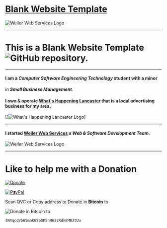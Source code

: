 # [Blank Website Template](https://weilerwebservices.github.io/blank-site/)

![Weiler Web Services Logo](WWS.png)

---

# This is a Blank Website Template ![GitHub](GitHub-Logo.png) repository.

---

#### I am a ***Computer Software Engineering Technology*** student with a minor
 in ***Small Business Management***.
 
#### I own & operate [What's Happening Lancaster](https://m.facebook.com/WhatsHappeningLancaster/) that is a local advertising business for my area.

![![What's Happening Lancaster Logo](WHL.png)]

---

#### I started [Weiler Web Services](https://github.com/WeilerWebServices) a ***Web & Software Development Team***.

![Weiler Web Services Logo](WWS.png)

---

# Like to help me with a Donation

[![Donate](https://img.shields.io/badge/Donate-PayPal-green.svg)](https://www.paypal.com/paypalme/NateWeiler)

[![PayPal](PayPal_Donate.png)](https://www.paypal.com/paypalme/NateWeiler)

Scan QVC or Copy address to Donate in **Bitcoin** to

![Donate in Bitcoin to](Donate-To.png)

```1N4qcqVb6Smak6SpSP5nH62zRdkEM8JtUu```
